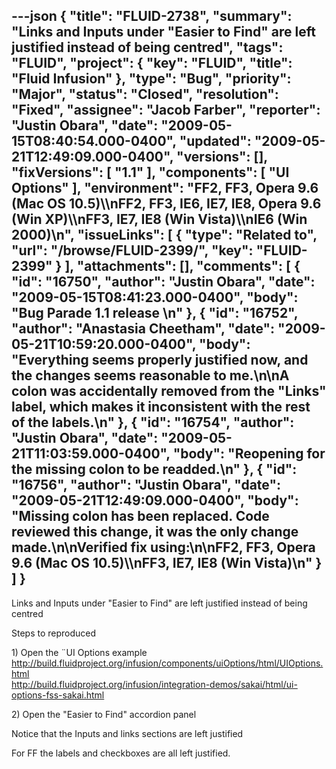 ---json
{
  "title": "FLUID-2738",
  "summary": "Links and Inputs under \"Easier to Find\" are left justified instead of being centred",
  "tags": "FLUID",
  "project": {
    "key": "FLUID",
    "title": "Fluid Infusion"
  },
  "type": "Bug",
  "priority": "Major",
  "status": "Closed",
  "resolution": "Fixed",
  "assignee": "Jacob Farber",
  "reporter": "Justin Obara",
  "date": "2009-05-15T08:40:54.000-0400",
  "updated": "2009-05-21T12:49:09.000-0400",
  "versions": [],
  "fixVersions": [
    "1.1"
  ],
  "components": [
    "UI Options"
  ],
  "environment": "FF2, FF3, Opera 9.6 (Mac OS 10.5)\\\nFF2, FF3, IE6, IE7, IE8, Opera 9.6 (Win XP)\\\nFF3, IE7, IE8 (Win Vista)\\\nIE6 (Win 2000)\n",
  "issueLinks": [
    {
      "type": "Related to",
      "url": "/browse/FLUID-2399/",
      "key": "FLUID-2399"
    }
  ],
  "attachments": [],
  "comments": [
    {
      "id": "16750",
      "author": "Justin Obara",
      "date": "2009-05-15T08:41:23.000-0400",
      "body": "Bug Parade 1.1 release&#x20;\n"
    },
    {
      "id": "16752",
      "author": "Anastasia Cheetham",
      "date": "2009-05-21T10:59:20.000-0400",
      "body": "Everything seems properly justified now, and the changes seems reasonable to me.\n\nA colon was accidentally removed from the \"Links\" label, which makes it inconsistent with the rest of the labels.\n"
    },
    {
      "id": "16754",
      "author": "Justin Obara",
      "date": "2009-05-21T11:03:59.000-0400",
      "body": "Reopening for the missing colon to be readded.\n"
    },
    {
      "id": "16756",
      "author": "Justin Obara",
      "date": "2009-05-21T12:49:09.000-0400",
      "body": "Missing colon has been replaced. Code reviewed this change, it was the only change made.\n\nVerified fix using:\n\nFF2, FF3, Opera 9.6 (Mac OS 10.5)\\\nFF3, IE7, IE8 (Win Vista)\n"
    }
  ]
}
---
Links and Inputs under "Easier to Find" are left justified instead of being centred

Steps to reproduced

1\) Open the ¨UI Options example\
<http://build.fluidproject.org/infusion/components/uiOptions/html/UIOptions.html>\
<http://build.fluidproject.org/infusion/integration-demos/sakai/html/ui-options-fss-sakai.html>

2\) Open the "Easier to Find" accordion panel

Notice that the Inputs and links sections are left justified

For FF the labels and checkboxes are all left justified.

        